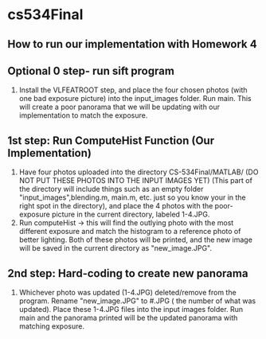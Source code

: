 # cs534Final

## How to run our implementation with Homework 4


## Optional 0 step- run sift program 
  1. Install the VLFEATROOT step, and place the four chosen photos (with one bad exposure picture) into the input_images folder. Run main. This will create a poor panorama that we will be updating with our implementation to match the exposure.

## 1st step: Run ComputeHist Function (Our Implementation)
  1. Have four photos uploaded into the directory CS-534Final/MATLAB/ (DO NOT PUT THESE PHOTOS INTO THE INPUT IMAGES YET)
  (This part of the directory will include things such as an empty folder "input_images",blending.m, main.m, etc. just so you know your in the right spot in the directory), and place the 4 photos with the poor-exposure picture in the current directory, labeled 1-4.JPG.
  2. Run computeHist -> this will find the outlying photo with the most different exposure and match the histogram to a reference photo of better lighting. Both of these photos will be printed, and the new image will be saved in the current directory as "new_image.JPG".
  
## 2nd step: Hard-coding to create new panorama
  1. Whichever photo was updated (1-4.JPG) deleted/remove from the program. Rename "new_image.JPG" to #.JPG ( the number of what was updated). Place these 1-4.JPG files into the input images folder. Run main and the panorama printed will be the updated panorama with matching exposure.

